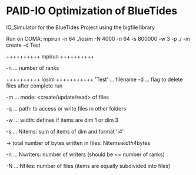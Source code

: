 # PAID-IO Optimization of BlueTides

IO_Simulator for the BlueTides Project using the bigfile library

Run on COMA:
mpirun -n 64 ./iosim -N 4000 -n 64 -s 800000 -w 3 -p ./ -m create -d Test

++++++++++ mpirun ++++++++++

 -n ... number of ranks

++++++++++ iosim +++++++++++
 'Test' ... filename
 -d ... flag to delete files after complete run
 
 -m ... mode: <create/update/read> of files
 
 -q ... path: to access or write files in other folders
 
 -w ... width: defines if items are dim 1 or dim 3
 
 -s ... Nitems: sum of items of dim <width> and format 'i4'
 
 -> total number of bytes written in files: Nitems*width*4bytes
 
 -n ... Nwriters: number of writers (should be <= number of ranks)
 
 -N ... Nfiles: number of files (items are equally subdivided into files)
